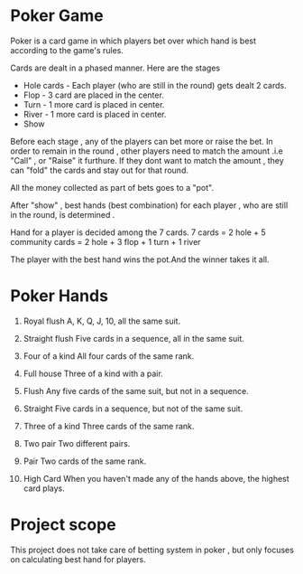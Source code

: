 # Poker Game

Poker is a card game in which players bet over which hand is best according to the game's rules.

Cards are dealt in a phased manner. Here are the  stages

- Hole cards - Each player (who are still in the round) gets dealt 2 cards. 
-  Flop - 3 card are placed in the center. 
- Turn - 1 more card is placed in center.
- River - 1 more card is placed in center.
- Show

Before each stage , any of the players can bet more or raise the bet. In order to remain in the round , other players need to match the amount .i.e "Call" , or "Raise" it furthure. If they dont want to match the amount , they can "fold" the cards and stay out for that round. 

All the money collected as part of bets goes to a "pot". 

After "show" , best hands (best combination) for each player , who are still in the round, is determined . 


Hand for a player is decided among the 7 cards. 
7 cards = 2 hole  + 5 community cards
        = 2 hole  + 3 flop + 1 turn + 1 river
 
 
The player with the best hand wins the pot.And the winner takes it all.        

# Poker Hands
 
 1. Royal flush
A, K, Q, J, 10, all the same suit.

2. Straight flush
Five cards in a sequence, all in the same suit.

3. Four of a kind
All four cards of the same rank.

4. Full house
Three of a kind with a pair.

5. Flush
Any five cards of the same suit, but not in a sequence.

6. Straight
Five cards in a sequence, but not of the same suit.

7. Three of a kind
Three cards of the same rank.

8. Two pair
Two different pairs.

9. Pair
Two cards of the same rank.

10. High Card
When you haven't made any of the hands above, the highest card plays.
     
# Project scope     
This project does not take care of betting system in poker , but only focuses on calculating best hand for players. 
